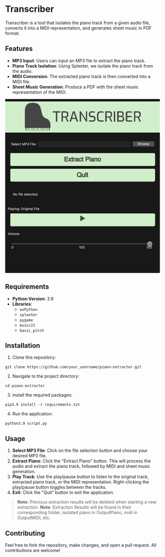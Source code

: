 # Transcriber

Transcriber is a tool that isolates the piano track from a given audio file, converts it into a MIDI representation, and generates sheet music in PDF format.



## Features

- **MP3 Input**: Users can input an MP3 file to extract the piano track.
- **Piano Track Isolation**: Using Spleeter, we isolate the piano track from the audio.
- **MIDI Conversion**: The extracted piano track is then converted into a MIDI file.
- **Sheet Music Generation**: Produce a PDF with the sheet music representation of the MIDI.

![Transcriber UI](assets/huh.jpg)

## Requirements

- **Python Version**: 3.9
- **Libraries**:
  - `wxPython`
  - `spleeter`
  - `pygame`
  - `music21`
  - `basic_pitch`
  
## Installation

1. Clone this repository:
```
git clone https://github.com/your_username/piano-extractor.git
```
2. Navigate to the project directory:
```
cd piano-extractor
```
3. Install the required packages:
```
pip3.9 install -r requirements.txt
```

4. Run the application:
```
python3.9 script.py
```

## Usage

1. **Select MP3 File**: Click on the file selection button and choose your desired MP3 file.
2. **Extract Piano**: Click the "Extract Piano" button. This will process the audio and extract the piano track, followed by MIDI and sheet music generation.
3. **Play Track**: Use the play/pause button to listen to the original track, extracted piano track, or the MIDI representation. Right-clicking the play/pause button toggles between the tracks.
4. **Exit**: Click the "Quit" button to exit the application.

> **Note**: Previous extraction results will be deleted when starting a new extraction.
> **Note**: Extraction Results will be found in their corresponding folder, isolated piano in OutputPiano, midi in OutputMIDI, etc.

## Contributing

Feel free to fork the repository, make changes, and open a pull request. All contributions are welcome!


